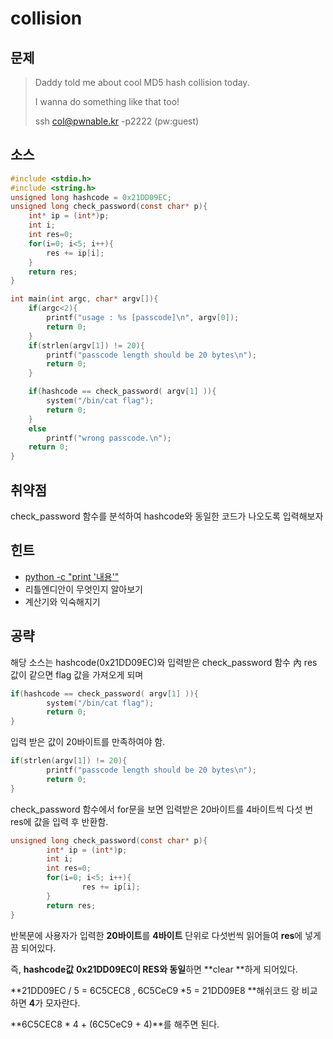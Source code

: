 # collision

## 문제

> Daddy told me about cool MD5 hash collision today.
>
> I wanna do something like that too!
>
> ssh col@pwnable.kr -p2222 \(pw:guest\)

## 소스

```c
#include <stdio.h>
#include <string.h>
unsigned long hashcode = 0x21DD09EC;
unsigned long check_password(const char* p){
    int* ip = (int*)p;
    int i;
    int res=0;
    for(i=0; i<5; i++){
        res += ip[i];
    }
    return res;
}

int main(int argc, char* argv[]){
    if(argc<2){
        printf("usage : %s [passcode]\n", argv[0]);
        return 0;
    }
    if(strlen(argv[1]) != 20){
        printf("passcode length should be 20 bytes\n");
        return 0;
    }

    if(hashcode == check_password( argv[1] )){
        system("/bin/cat flag");
        return 0;
    }
    else
        printf("wrong passcode.\n");
    return 0;
}
```

## 취약점

check\_password 함수를 분석하여 hashcode와 동일한 코드가 나오도록 입력해보자

## 힌트

* [python -c "print '내용'"](https://goyunho.gitbooks.io/solutions/content/tools/python.html)
* 리틀엔디안이 무엇인지 알아보기 
* 계산기와 익숙해지기 

## 공략

해당 소스는 hashcode\(0x21DD09EC\)와 입력받은 check\_password 함수 內 res 값이 같으면 flag 값을 가져오게 되며

```c
if(hashcode == check_password( argv[1] )){
        system("/bin/cat flag");
        return 0;
}
```

입력 받은 값이 20바이트를 만족하여야 함.

```c
if(strlen(argv[1]) != 20){
        printf("passcode length should be 20 bytes\n");
        return 0;
}
```

check\_password 함수에서 for문을 보면 입력받은 20바이트를 4바이트씩 다섯 번 res에 값을 입력 후 반환함.

```c
unsigned long check_password(const char* p){
        int* ip = (int*)p;
        int i;
        int res=0;
        for(i=0; i<5; i++){
                res += ip[i];
        }
        return res;
}
```





반복문에 사용자가 입력한 **20바이트**를 **4바이트** 단위로 다섯번씩 읽어들여 **res**에 넣게 끔 되어있다.

즉, **hashcode값** **0x21DD09EC이 RES와 동일**하면 **clear **하게 되어있다.

**21DD09EC / 5 = 6C5CEC8  , 6C5CeC9 \*5 = 21DD09E8 **해쉬코드 랑 비교하면 **4**가 모자란다.

**6C5CEC8 \* 4 + \(6C5CeC9 + 4\)**를 해주면 된다.

